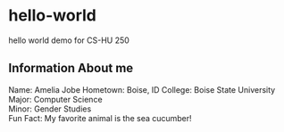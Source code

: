 # hello-world
hello world demo for CS-HU 250

## Information About me
Name: Amelia Jobe 
Hometown: Boise, ID 
College: Boise State University 
Major: Computer Science  
Minor: Gender Studies  
Fun Fact: My favorite animal is the sea cucumber!  
